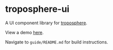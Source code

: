 # troposphere-ui
A UI component library for [troposphere](https://github.com/iPlantCollaborativeOpenSource/troposphere).

View a demo [here](https://cyverse.github.io/troposphere-ui).

Navigate to `guide/README.md` for build instructions.
